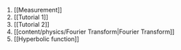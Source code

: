 1. [[Measurement]]
2. [[Tutorial 1]]
3. [[Tutorial 2]]
4. [[content/physics/Fourier Transform|Fourier Transform]]
5. [[Hyperbolic function]]
